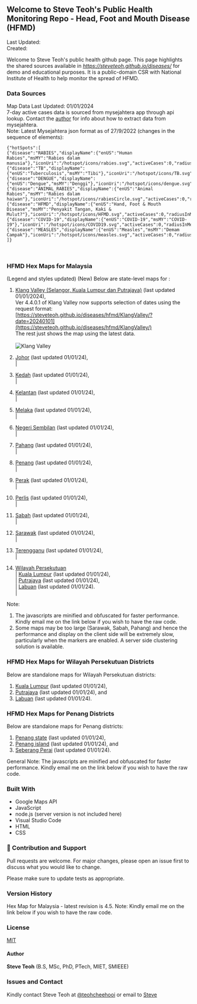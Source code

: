 ﻿## Welcome to Steve Teoh's Public Health Monitoring Repo - Head, Foot and Mouth Disease (HFMD)

Last Updated: 
<br/>Created:  

Welcome to Steve Teoh's public health github page. This page highlights the shared sources available in _https://steveteoh.github.io/diseases/_ for demo and educational purposes. It is a public-domain CSR with National Institute of Health to help monitor the spread of HFMD.

### Data Sources
Map Data Last Updated: 01/01/2024<br>
7-day active cases data is sourced from mysejahtera app through api lookup. Contact the [author](mailto:chteoh@ieee.org?subject=Mysejahtera "Mysejahtera") for info about how to extract data from mysejahtera.<br>
Note: 
Latest Mysejahtera json format as of 27/9/2022 (changes in the sequence of elements):
```
{"hotSpots":[
{"disease":"RABIES","displayName":{"enUS":"Human Rabies","msMY":"Rabies dalam manusia"},"iconUri":"/hotspot/icons/rabies.svg","activeCases":0,"radiusInMeters":1000.0,"durationInDays":90},
{"disease":"TB","displayName":{"enUS":"Tuberculosis","msMY":"Tibi"},"iconUri":"/hotspot/icons/TB.svg","activeCases":0,"radiusInMeters":1000.0,"durationInDays":60},
{"disease":"DENGUE","displayName":{"enUS":"Dengue","msMY":"Denggi"},"iconUri":"/hotspot/icons/dengue.svg","activeCases":0,"radiusInMeters":200.0,"durationInDays":14},
{"disease":"ANIMAL_RABIES","displayName":{"enUS":"Animal Rabies","msMY":"Rabies dalam haiwan"},"iconUri":"/hotspot/icons/rabiesCircle.svg","activeCases":0,"radiusInMeters":5000.0,"durationInDays":180},
{"disease":"HFMD","displayName":{"enUS":"Hand, Foot & Mouth Disease","msMY":"Penyakit Tangan, Kaki & Mulut?"},"iconUri":"/hotspot/icons/HFMD.svg","activeCases":0,"radiusInMeters":5000.0,"durationInDays":7},
{"disease":"COVID-19","displayName":{"enUS":"COVID-19","msMY":"COVID-19"},"iconUri":"/hotspot/icons/COVID19.svg","activeCases":0,"radiusInMeters":1000.0,"durationInDays":14},
{"disease":"MEASLES","displayName":{"enUS":"Measles","msMY":"Demam Campak"},"iconUri":"/hotspot/icons/measles.svg","activeCases":0,"radiusInMeters":1000.0,"durationInDays":25}
]}
```
<br>

### HFMD Hex Maps for Malaysia
(Legend and styles updated)  (New)
Below are state-level maps for : <br>
1. [Klang Valley (Selangor, Kuala Lumpur dan Putrajaya)](https://steveteoh.github.io/diseases/hfmd/KlangValley/) (last updated 01/01/2024), <br>
   Ver 4.4.0.1 of Klang Valley now supports selection of dates using the request format: <br>
   [https://steveteoh.github.io/diseases/hfmd/KlangValley/?date=20240101](https://steveteoh.github.io/diseases/hfmd/KlangValley/) <br>
   The rest just shows the map using the latest data. <br><br>   ![Klang Valley](https://steveteoh.github.io/img/ms-klangvalley.jpg)

2. [Johor](http://steveteoh.github.io/diseases/hfmd/Johor/?date=20230611) (last updated 01/01/24), <br>        |
3. [Kedah](https://steveteoh.github.io/diseases/hfmd/Kedah/?date=20230611) (last updated 01/01/24), <br>  |
4. [Kelantan](https://steveteoh.github.io/diseases/hfmd/Kelantan/?date=20230611) (last updated 01/01/24), <br>  |
5. [Melaka](http://steveteoh.github.io/diseases/hfmd/Melaka/?date=20230611) (last updated 01/01/24), <br>  |
6. [Negeri Sembilan](http://steveteoh.github.io/diseases/hfmd/NegeriSembilan/?date=20230611) (last updated 01/01/24), <br>  |
7. [Pahang](https://steveteoh.github.io/diseases/hfmd/Pahang/?date=20230611) (last updated 01/01/24), <br>  |
8. [Penang](http://steveteoh.github.io/diseases/hfmd/Penang/?date=20230611) (last updated 01/01/24), <br>  |
9. [Perak](https://steveteoh.github.io/diseases/hfmd/Perak/?date=20230611) (last updated 01/01/24), <br>  |
10. [Perlis](https://steveteoh.github.io/diseases/hfmd/Perlis/?date=20230611) (last updated 01/01/24), <br>  |
11. [Sabah](http://steveteoh.github.io/diseases/hfmd/Sabah/?date=20230611) (last updated 01/01/24), <br>  |
12. [Sarawak](http://steveteoh.github.io/diseases/hfmd/Sarawak/?date=20230611) (last updated 01/01/24), <br>  |
13. [Terengganu](https://steveteoh.github.io/diseases/hfmd/Terengganu/?date=20230611) (last updated 01/01/24), <br>  |
14. [Wilayah Persekutuan](http://steveteoh.github.io/diseases/hfmd/Wilayah/) <br>  |
    [Kuala Lumpur](http://steveteoh.github.io/diseases/hfmd/KualaLumpur/) (last updated 01/01/24), <br>  |
    [Putrajaya](http://steveteoh.github.io/diseases/hfmd/Putrajaya/) (last updated 01/01/24), <br>  |
    [Labuan](http://steveteoh.github.io/diseases/hfmd/Labuan/) (last updated 01/01/24).<br>  | 
 
Note: 
1. The javascripts are minified and obfuscated for faster performance. Kindly email me on the link below if you wish to have the raw code. 
2. Some maps may be too large (Sarawak, Sabah, Pahang) and hence the performance and display on the client side will be extremely slow, particularly when the markers are enabled. 
   A server side clustering solution is available.


### HFMD Hex Maps for Wilayah Persekutuan Districts
Below are standalone maps for Wilayah Persekutuan districts: <br>
1. [Kuala Lumpur](http://steveteoh.github.io/diseases/hfmd/KualaLumpur) (last updated 01/01/24),<br>
2. [Putrajaya](http://steveteoh.github.io/diseases/hfmd/Putrajaya) (last updated 01/01/24), and<br>
3. [Labuan](http://steveteoh.github.io/diseases/hfmd/Labuan) (last updated 01/01/24).<br>

### HFMD Hex Maps for Penang Districts
Below are standalone maps for Penang districts: <br>
1. [Penang state](http://steveteoh.github.io/diseases/hfmd/Penang/index.html) (last updated 01/01/24),  <br>
2. [Penang island](http://steveteoh.github.io/diseases/hfmd/Penang/island.html) (last updated 01/01/24), and  <br>
3. [Seberang Perai](http://steveteoh.github.io/diseases/hfmd/Penang/perai.html) (last updated 01/01/24). <br>

General Note: The javascripts are minified and obfuscated for faster performance. Kindly email me on the link below if you wish to have the raw code. 


### Built With

- Google Maps API
- JavaScript
- node.js (server version is not included here)
- Visual Studio Code
- HTML
- CSS

### 🤝 Contribution and Support
Pull requests are welcome. For major changes, please open an issue first to discuss what you would like to change.

Please make sure to update tests as appropriate.

### Version History
Hex Map for Malaysia - latest revision is 4.5.
Note: Kindly email me on the link below if you wish to have the raw code. 

### License
[MIT](https://steveteoh.github.io/diseases/hfmd/LICENSE)

#### Author
**Steve Teoh** (B.S, MSc, PhD, PTech, MIET, SMIEEE)

### Issues and Contact
Kindly contact Steve Teoh at [@teohcheehooi](https://twitter.com/teohcheehooi) or email to [Steve](mailto:chteoh@ieee.org?subject=Map "Map")
